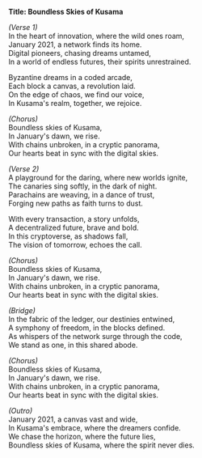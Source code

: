 **Title: Boundless Skies of Kusama**

_(Verse 1)_\
In the heart of innovation, where the wild ones roam,\
January 2021, a network finds its home.\
Digital pioneers, chasing dreams untamed,\
In a world of endless futures, their spirits unrestrained.

Byzantine dreams in a coded arcade,\
Each block a canvas, a revolution laid.\
On the edge of chaos, we find our voice,\
In Kusama's realm, together, we rejoice.

_(Chorus)_\
Boundless skies of Kusama,\
In January's dawn, we rise.\
With chains unbroken, in a cryptic panorama,\
Our hearts beat in sync with the digital skies.

_(Verse 2)_\
A playground for the daring, where new worlds ignite,\
The canaries sing softly, in the dark of night.\
Parachains are weaving, in a dance of trust,\
Forging new paths as faith turns to dust.

With every transaction, a story unfolds,\
A decentralized future, brave and bold.\
In this cryptoverse, as shadows fall,\
The vision of tomorrow, echoes the call.

_(Chorus)_\
Boundless skies of Kusama,\
In January's dawn, we rise.\
With chains unbroken, in a cryptic panorama,\
Our hearts beat in sync with the digital skies.

_(Bridge)_\
In the fabric of the ledger, our destinies entwined,\
A symphony of freedom, in the blocks defined.\
As whispers of the network surge through the code,\
We stand as one, in this shared abode.

_(Chorus)_\
Boundless skies of Kusama,\
In January's dawn, we rise.\
With chains unbroken, in a cryptic panorama,\
Our hearts beat in sync with the digital skies.

_(Outro)_\
January 2021, a canvas vast and wide,\
In Kusama's embrace, where the dreamers confide.\
We chase the horizon, where the future lies,\
Boundless skies of Kusama, where the spirit never dies.

